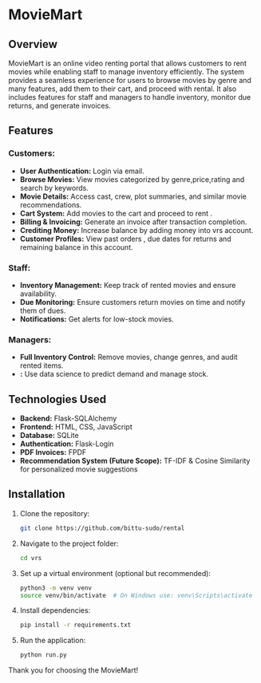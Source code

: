 # MovieMart

## Overview
MovieMart is an online video renting portal that allows customers to rent  movies while enabling staff to manage inventory efficiently. The system provides a seamless experience for users to browse movies by genre and many features, add them to their cart, and proceed with rental. It also includes features for staff and managers to handle inventory, monitor due returns, and generate invoices.

## Features
### Customers:
- **User Authentication:** Login via  email.
- **Browse Movies:** View movies categorized by genre,price,rating and search by keywords.
- **Movie Details:** Access cast, crew, plot summaries, and similar movie recommendations.
- **Cart System:** Add movies to the cart and proceed to rent .
- **Billing & Invoicing:** Generate an invoice after transaction completion.
- **Crediting Money:** Increase balance by adding money into vrs account.
- **Customer Profiles:** View past orders , due dates for returns and remaining balance in this account.

### Staff:
- **Inventory Management:** Keep track of rented movies and ensure availability.
- **Due Monitoring:** Ensure customers return movies on time and notify them of dues.
- **Notifications:** Get alerts for low-stock movies.

### Managers:
- **Full Inventory Control:** Remove movies, change genres, and audit rented items.
- **:** Use data science to predict demand and manage stock.

## Technologies Used
- **Backend:** Flask-SQLAlchemy
- **Frontend:** HTML, CSS, JavaScript 
- **Database:** SQLite
- **Authentication:** Flask-Login
- **PDF Invoices:** FPDF
- **Recommendation System (Future Scope):** TF-IDF & Cosine Similarity for personalized movie suggestions

## Installation
1. Clone the repository:
   ```sh
   git clone https://github.com/bittu-sudo/rental
   ```
2. Navigate to the project folder:
   ```sh
   cd vrs
   ```
3. Set up a virtual environment (optional but recommended):
   ```sh
   python3 -m venv venv
   source venv/bin/activate  # On Windows use: venv\Scripts\activate
   ```
4. Install dependencies:
   ```sh
   pip install -r requirements.txt
   ```
5. Run the application:
   ```sh
   python run.py
   ```

Thank you for choosing the   MovieMart!

